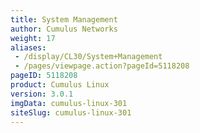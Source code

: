 ```yaml
---
title: System Management
author: Cumulus Networks
weight: 17
aliases:
 - /display/CL30/System+Management
 - /pages/viewpage.action?pageId=5118208
pageID: 5118208
product: Cumulus Linux
version: 3.0.1
imgData: cumulus-linux-301
siteSlug: cumulus-linux-301
---
```

<article id="html-search-results" class="ht-content" style="display: none;">

</article>

<footer id="ht-footer">

</footer>
